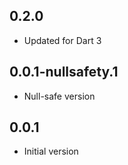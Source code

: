 ## 0.2.0
- Updated for Dart 3

## 0.0.1-nullsafety.1

- Null-safe version

## 0.0.1

- Initial version
